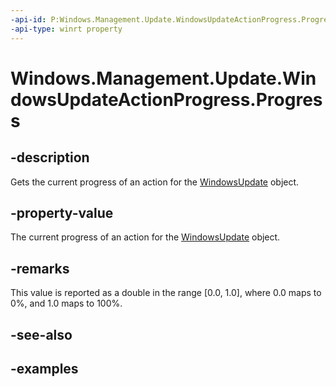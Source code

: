 ```yaml
---
-api-id: P:Windows.Management.Update.WindowsUpdateActionProgress.Progress
-api-type: winrt property
---
```


# Windows.Management.Update.WindowsUpdateActionProgress.Progress

<!--
public double Progress { get; }
-->


## -description

Gets the current progress of an action for the [WindowsUpdate](./windowsupdate.md) object.

## -property-value

The current progress of an action for the [WindowsUpdate](./windowsupdate.md) object.

## -remarks

This value is reported as a double in the range [0.0, 1.0], where 0.0 maps to 0%, and 1.0 maps to 100%.

## -see-also

## -examples
